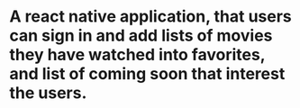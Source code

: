 # A react native application, that users can sign in and add lists of movies they have watched into favorites, and list of coming soon that interest the users.
